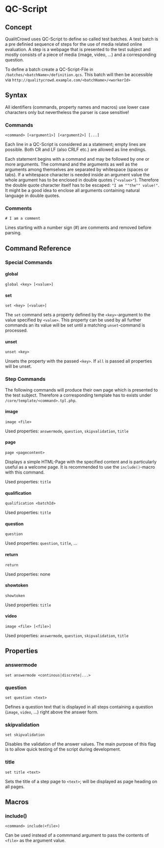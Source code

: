 # QC-Script

## Concept
QualitCrowd uses QC-Script to define so called test batches. A test batch is a pre definied sequence of steps for the use of media related online evaluation. A step is a webpage that is presented to the test subject and mostly consists of a piece of media (image, video, ...) and a corresponding question.

To define a batch create a QC-Script-File in `/batches/<batchName>/definition.qcs`. This batch will then be accessible via `http://qualitycrowd.example.com/<batchName>/<workerId>`

## Syntax

All identifiers (commands, property names and macros) use lower case characters only but nevertheless the parser is case sensitive!

### Commands
	<command> [<argument1>] [<argument2>] [...]
Each line in a QC-Script is considered as a statement; empty lines are possible. Both CR and LF (also CRLF etc.) are allowed as line endings.

Each statement begins with a command and may be followed by one or more arguments. The command and the arguments as well as the arguments among themselves are separated by whitespace (spaces or tabs). If a whitespace character is needed inside an argument value the whole argument has to be enclosed in double quotes (`"<value>"`). Therefore the double quote character itself has to be escaped: `"I am ""the"" value!"`. It might be a good idea to enclose all arguments containing natural language in double quotes.

### Comments
	# I am a comment
Lines starting with a number sign (#) are comments and removed before parsing.

## Command Reference

### Special Commands

#### global
	global <key> [<value>]

#### set
	set <key> [<value>]
The `set` command sets a property defined by the `<key>`-argument to the value specified by `<value>`. This property can be used by all further commands an its value will be set until a matching `unset`-command is processed.

#### unset
	unset <key>
Unsets the property with the passed `<key>`. If `all` is passed all properties will be unset.

### Step Commands

The following commands will produce their own page which is presented to the test subject. Therefore a corresponding template has to exists under `/core/template/<command>.tpl.php`.

#### image
	image <file>

Used properties: `answermode`, `question`, `skipvalidation`, `title`

#### page
	page <pagecontent>
Displays a simple HTML-Page with the specified content and is particularly useful as a welcome page. It is recommended to use the `include()`-macro with this command.

Used properties: `title`

#### qualification
	qualification <batchId>

Used properties: `title`

#### question
	question

Used properties: `question`, `title`, ...

#### return
	return

Used properties: none

#### showtoken
	showtoken

Used properties: `title`

#### video
	image <file> [<file>]

Used properties: `answermode`, `question`, `skipvalidation`, `title`

## Properties

### answermode
	set answermode <continous|discrete|...>

### question
	set question <text>
Defines a question text that is displayed in all steps containing a question (`image`, `video`, ...) right above the answer form.

### skipvalidation
	set skipvalidation
Disables the validation of the answer values. The main purpose of this flag is to allow quick testing of the script during development.

### title
	set title <text>
Sets the title of a step page to `<text>`; will be displayed as page heading on all pages.

## Macros

### include()
	<command> include(<file>)
Can be used instead of a commmand argument to pass the contents of `<file>` as the argument value.
